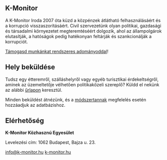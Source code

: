 <section>

# K-Monitor

A K-Monitor Iroda 2007 óta küzd a közpénzek átlátható
felhasználásáért és a korrupció visszaszorításáért. Civil
szervezetünk olyan politikai, gazdasági és társadalmi környezetet
megteremtéséért dolgozik, ahol az állampolgárok elutasítják, a
hatóságok pedig hatékonyan feltárják és szankcionálják a korrupciót.

[Támogasd munkánkat rendszeres adományoddal](https://tamogatas.k-monitor.hu/)!

</section>

<section>

## Hely beküldése

Tudsz egy étteremről, szálláshelyről vagy egyéb turisztikai
érdekeltségről, aminek az üzemeltetője vélhetően politikaközeli
szereplő? Küldd el nekünk az alábbi [űrlapon](https://www.partimap.eu/p/nerhotel-bekuldes) keresztül.

Minden beküldést átnézünk, és a [módszertannak](/about) megfelelés esetén hozzáadjuk az adatbázishoz.
</section>

<section>

## Elérhetőség

**K-Monitor Közhasznú Egyesület**

Levelezési cím: 1062 Budapest, Bajza u. 23.

[info@k-monitor.hu](info@k-monitor.hu)&nbsp;[k-monitor.hu](https://k-monitor.hu)
</section>